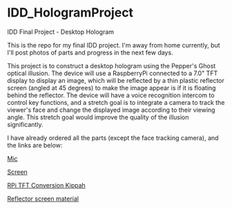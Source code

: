 # IDD_HologramProject
IDD Final Project - Desktop Hologram

This is the repo for my final IDD project. I'm away from home currently, but I'll post photos of parts and progress in the next few days. 

This project is to construct a desktop hologram using the Pepper's Ghost optical illusion. The device will use a RaspberryPi connected to a 7.0" TFT display to display an image, which will be reflected by a thin plastic reflector screen (angled at 45 degrees) to make the image appear is if it is floating behind the reflector. The device will have a voice recognition intercom to control key functions, and a stretch goal is to integrate a camera to track the viewer's face and change the displayed image according to their viewing angle. This stretch goal would improve the quality of the illusion significantly. 

I have already ordered all the parts (except the face tracking camera), and the links are below:

[Mic](https://www.bhphotovideo.com/c/product/753984-REG/CAD_U9_U9_USB_Omnidirectional_Microphone.html/?ap=y&ap=y&smp=y&smp=y&lsft=BI%3A514&gclid=Cj0KCQjwit_8BRCoARIsAIx3Rj5i8v2IneaH23_L43NfhiuR1F_kObbOOEiD-pONl-GnGrsYWOwVGwYaApNEEALw_wcB)

[Screen](https://www.adafruit.com/product/2353)

[RPi TFT Conversion Kippah](https://www.adafruit.com/product/2454)

[Reflector screen material](https://www.andymark.com/products/polycarbonate-sheet-0-06-in-thick-24-in-x24-in-clear)
